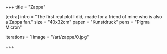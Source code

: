 +++
title = "Zappa"

[extra]
intro = "The first real plot I did, made for a friend of mine who is also a Zappa fan."
size = "40x32cm"
paper = "Kunstdruck"
pens = "Pigma Micron"

iterations = 1
image = "/art/zappa/0.jpg"

+++
